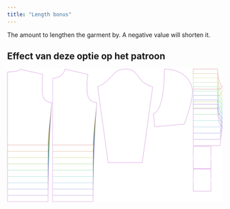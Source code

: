 ```yaml
---
title: "Length bonus"
---
```


The amount to lengthen the garment by. A negative value will shorten it.

## Effect van deze optie op het patroon

![This image shows the effect of this option by superimposing several variants that have a different value for this option](huey_lengthbonus_sample.svg "Effect of this option on the pattern")
